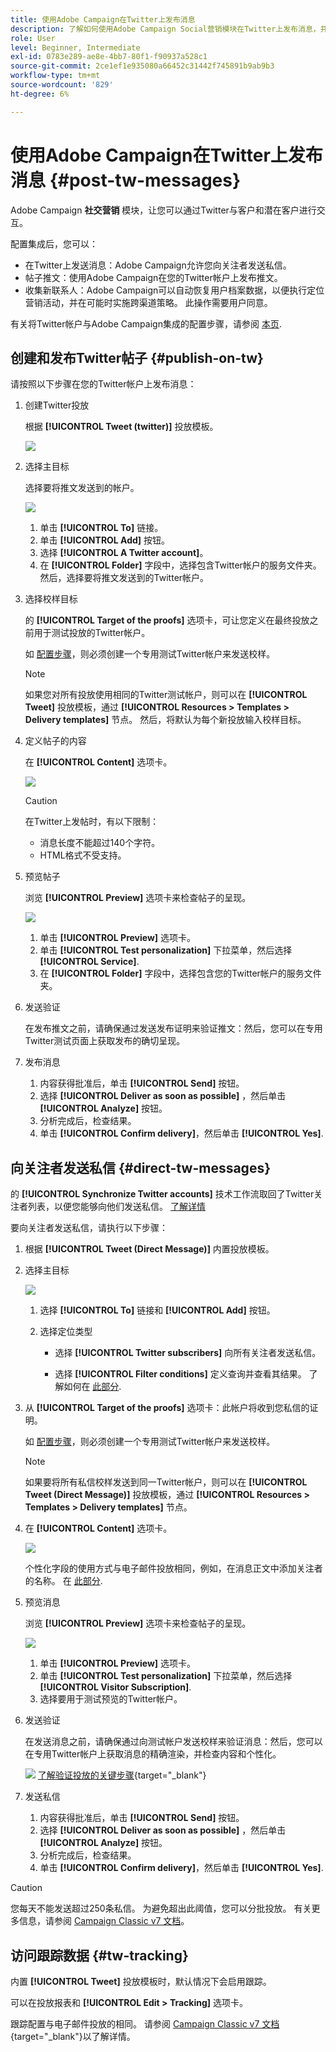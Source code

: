 ```yaml
---
title: 使用Adobe Campaign在Twitter上发布消息
description: 了解如何使用Adobe Campaign Social营销模块在Twitter上发布消息，并向您的关注者发送私信
role: User
level: Beginner, Intermediate
exl-id: 0783e289-ae8e-4bb7-80f1-f90937a528c1
source-git-commit: 2ce1ef1e935080a66452c31442f745891b9ab9b3
workflow-type: tm+mt
source-wordcount: '829'
ht-degree: 6%

---
```



# 使用Adobe Campaign在Twitter上发布消息 {#post-tw-messages}

Adobe Campaign **社交营销** 模块，让您可以通过Twitter与客户和潜在客户进行交互。

配置集成后，您可以：

* 在Twitter上发送消息：Adobe Campaign允许您向关注者发送私信。
* 帖子推文：使用Adobe Campaign在您的Twitter帐户上发布推文。
* 收集新联系人：Adobe Campaign可以自动恢复用户档案数据，以便执行定位营销活动，并在可能时实施跨渠道策略。 此操作需要用户同意。

有关将Twitter帐户与Adobe Campaign集成的配置步骤，请参阅 [本页](../connect/ac-tw.md).

## 创建和发布Twitter帖子 {#publish-on-tw}

请按照以下步骤在您的Twitter帐户上发布消息：

1. 创建Twitter投放

   根据 **[!UICONTROL Tweet (twitter)]** 投放模板。

   ![](assets/tw-new-delivery.png)

1. 选择主目标

   选择要将推文发送到的帐户。

   ![](assets/tw-define-target.png)

   1. 单击 **[!UICONTROL To]** 链接。
   1. 单击 **[!UICONTROL Add]** 按钮。
   1. 选择 **[!UICONTROL A Twitter account]**。
   1. 在 **[!UICONTROL Folder]** 字段中，选择包含Twitter帐户的服务文件夹。 然后，选择要将推文发送到的Twitter帐户。

1. 选择校样目标

   的 **[!UICONTROL Target of the proofs]** 选项卡，可让您定义在最终投放之前用于测试投放的Twitter帐户。

   如 [配置步骤](../connect/ac-tw.md#tw-test-account)，则必须创建一个专用测试Twitter帐户来发送校样。

   >[!NOTE]
   >
   >如果您对所有投放使用相同的Twitter测试帐户，则可以在 **[!UICONTROL Tweet]** 投放模板，通过 **[!UICONTROL Resources > Templates > Delivery templates]** 节点。 然后，将默认为每个新投放输入校样目标。

1. 定义帖子的内容

   在 **[!UICONTROL Content]** 选项卡。

   ![](assets/tw-delivery-content.png)

   >[!CAUTION]
   >
   >在Twitter上发帖时，有以下限制：
   >
   >* 消息长度不能超过140个字符。
   >* HTML格式不受支持。


1. 预览帖子

   浏览 **[!UICONTROL Preview]** 选项卡来检查帖子的呈现。

   ![](assets/tw-delivery-preview.png)

   1. 单击 **[!UICONTROL Preview]** 选项卡。
   1. 单击 **[!UICONTROL Test personalization]** 下拉菜单，然后选择 **[!UICONTROL Service]**.
   1. 在 **[!UICONTROL Folder]** 字段中，选择包含您的Twitter帐户的服务文件夹。

1. 发送验证

   在发布推文之前，请确保通过发送发布证明来验证推文：然后，您可以在专用Twitter测试页面上获取发布的确切呈现。

1. 发布消息

   1. 内容获得批准后，单击 **[!UICONTROL Send]** 按钮。
   1. 选择 **[!UICONTROL Deliver as soon as possible]** ，然后单击 **[!UICONTROL Analyze]** 按钮。
   1. 分析完成后，检查结果。
   1. 单击 **[!UICONTROL Confirm delivery]**，然后单击 **[!UICONTROL Yes]**.

## 向关注者发送私信 {#direct-tw-messages}

的 **[!UICONTROL Synchronize Twitter accounts]** 技术工作流取回了Twitter关注者列表，以便您能够向他们发送私信。 [了解详情](../connect/ac-tw.md#synchro-tw-accounts)

要向关注者发送私信，请执行以下步骤：

1. 根据 **[!UICONTROL Tweet (Direct Message)]** 内置投放模板。

1. 选择主目标

   ![](assets/tw-dm-define-target.png)

   1. 选择 **[!UICONTROL To]** 链接和 **[!UICONTROL Add]** 按钮。

   1. 选择定位类型

      * 选择 **[!UICONTROL Twitter subscribers]** 向所有关注者发送私信。

      * 选择 **[!UICONTROL Filter conditions]** 定义查询并查看其结果。 了解如何在 [此部分](../audiences/create-filters.md#advanced-filters).

1. 从 **[!UICONTROL Target of the proofs]** 选项卡：此帐户将收到您私信的证明。

   如 [配置步骤](../connect/ac-tw.md#tw-test-account)，则必须创建一个专用测试Twitter帐户来发送校样。


   >[!NOTE]
   >
   >如果要将所有私信校样发送到同一Twitter帐户，则可以在 **[!UICONTROL Tweet (Direct Message)]** 投放模板，通过 **[!UICONTROL Resources > Templates > Delivery templates]** 节点。

1. 在 **[!UICONTROL Content]** 选项卡。

   ![](assets/tw-dm-content.png)

   个性化字段的使用方式与电子邮件投放相同，例如，在消息正文中添加关注者的名称。 在 [此部分](../start/create-message.md#personalization).

1. 预览消息

   浏览 **[!UICONTROL Preview]** 选项卡来检查帖子的呈现。

   ![](assets/tw-dm-preview.png)

   1. 单击 **[!UICONTROL Preview]** 选项卡。
   1. 单击 **[!UICONTROL Test personalization]** 下拉菜单，然后选择 **[!UICONTROL Visitor Subscription]**.
   1. 选择要用于测试预览的Twitter帐户。

1. 发送验证

   在发送消息之前，请确保通过向测试帐户发送校样来验证消息：然后，您可以在专用Twitter帐户上获取消息的精确渲染，并检查内容和个性化。

   ![](../assets/do-not-localize/book.png) [了解验证投放的关键步骤](https://experienceleague.adobe.com/docs/campaign-classic/using/sending-messages/key-steps-when-creating-a-delivery/steps-validating-the-delivery.html?lang=zh-Hans){target=&quot;_blank&quot;}

1. 发送私信

   1. 内容获得批准后，单击 **[!UICONTROL Send]** 按钮。
   1. 选择 **[!UICONTROL Deliver as soon as possible]** ，然后单击 **[!UICONTROL Analyze]** 按钮。
   1. 分析完成后，检查结果。
   1. 单击 **[!UICONTROL Confirm delivery]**，然后单击 **[!UICONTROL Yes]**.

>[!CAUTION]
>
>您每天不能发送超过250条私信。 为避免超出此阈值，您可以分批投放。 有关更多信息，请参阅 [Campaign Classic v7 文档](https://experienceleague.adobe.com/docs/campaign-classic/using/sending-messages/key-steps-when-creating-a-delivery/steps-sending-the-delivery.html?lang=en#sending-using-multiple-waves)。


## 访问跟踪数据 {#tw-tracking}

内置 **[!UICONTROL Tweet]** 投放模板时，默认情况下会启用跟踪。

可以在投放报表和 **[!UICONTROL Edit > Tracking]** 选项卡。

跟踪配置与电子邮件投放的相同。 请参阅 [Campaign Classic v7 文档](https://experienceleague.adobe.com/docs/campaign-classic/using/sending-messages/monitoring-deliveries/about-delivery-monitoring.html?lang=zh-Hans){target=&quot;_blank&quot;}以了解详情。

